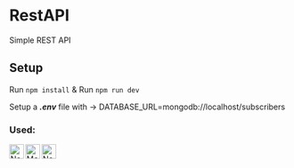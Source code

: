 
# RestAPI
Simple REST API

## Setup
Run `npm install`
&
Run `npm run dev`

Setup a **_.env_** file with -> 
DATABASE_URL=mongodb://localhost/subscribers

### Used:

<img align="left" alt="Node.js" width="26px" src="https://img.icons8.com/color/1600/nodejs.png" />
<img align="left" alt="Mongodb" width="26px" src="https://smyl.es/wurdp/assets/mongodb.png" />
<img align="left" alt="Node.js" width="26px" src="http://alexgordienko.com/images/expressjslogo.png" />
